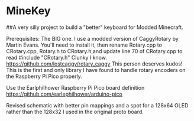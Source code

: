 # MineKey
##A very silly project to build a "better" keyboard for Modded Minecraft.

Prerequisites: The BIG one. I use a modded version of CaggyRotary by Martin Evans. You'll need to install it, then rename Rotary.cpp to CRotary.cpp, Rotary.h to CRotary.h,and update line 70 of CRotary.cpp to read #include "CRotary.h"
Clunky I know.
https://github.com/lostcaggy/rotary_caggy
This person deserves kudos! This is the first and only library I have found to handle rotary encoders on the Raspberry Pi Pico properly.

Use the Earlphilhower Raspberry Pi Pico board definition https://github.com/earlephilhower/arduino-pico

Revised schematic with better pin mappings and a spot for a 128x64 OLED rather than the 128x32 I used in the original proto board.

